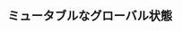 <!-- ## Mutable Global State -->

## ミュータブルなグローバル状態

<!--
Unfortunately, hardware is basically nothing but mutable global state, which can feel very frightening for a Rust developer. Hardware exists independently from the structures of the code we write, and can be modified at any time by the real world.
-->

<!-- ## What should our rules be? -->

<!--
How can we reliably interact with these peripherals?
-->

<!--
1. Always use `volatile` methods to read or write to peripheral memory, as it can change at any time
2. In software, we should be able to share any number of read-only accesses to these peripherals
3. If some software should have read-write access to a peripheral, it should hold the only reference to that peripheral
-->

<!-- ## The Borrow Checker -->

<!--
The last two of these rules sound suspiciously similar to what the Borrow Checker does already!
-->

<!--
Imagine if we could pass around ownership of these peripherals, or offer immutable or mutable references to them?
-->

<!--
Well, we can, but for the Borrow Checker, we need to have exactly one instance of each peripheral, so Rust can handle this correctly. Well, luckliy in the hardware, there is only one instance of any given peripheral, but how can we expose that in the structure of our code?
-->
